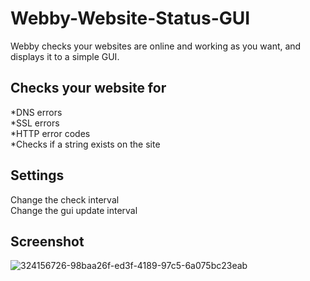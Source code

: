 # Webby-Website-Status-GUI
Webby checks your websites are online and working as you want, and displays it to a simple GUI.

## Checks your website for
*DNS errors  
*SSL errors  
*HTTP error codes  
*Checks if a string exists on the site

## Settings
Change the check interval  
Change the gui update interval  

## Screenshot
![324156726-98baa26f-ed3f-4189-97c5-6a075bc23eab](https://github.com/ddxfish/Webby-Website-Status-GUI/assets/6764685/7b3344b5-46f0-459f-9f2a-2b293f483bcc)

